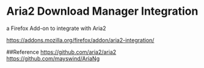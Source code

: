 # Aria2 Download Manager Integration
a Firefox Add-on to integrate with Aria2

https://addons.mozilla.org/firefox/addon/aria2-integration/

##Reference
https://github.com/aria2/aria2
https://github.com/mayswind/AriaNg